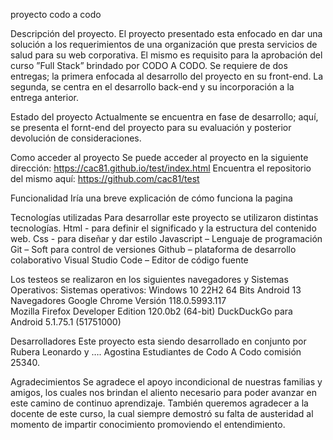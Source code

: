 proyecto codo a codo


Descripción del proyecto.
El proyecto presentado esta enfocado en dar una solución a los requerimientos de una organización que presta servicios de salud para su web corporativa.
El mismo es requisito para la aprobación del curso ”Full Stack” brindado por CODO A CODO.
Se requiere de dos entregas; la primera enfocada al desarrollo del proyecto en su front-end.
La segunda, se centra en el desarrollo back-end y su incorporación a la entrega anterior.

Estado del proyecto
Actualmente se encuentra en fase de desarrollo; aquí, se presenta el fornt-end del proyecto para su evaluación y posterior devolución de consideraciones.


Como acceder al proyecto
Se puede acceder al proyecto en la siguiente dirección: https://cac81.github.io/test/index.html
Encuentra el repositorio del mismo aquí: https://github.com/cac81/test

Funcionalidad
Iría una breve explicación de cómo funciona la pagina

Tecnologías utilizadas
Para desarrollar este proyecto se utilizaron distintas tecnologías.
Html - para definir el significado y la estructura del contenido web.
Css - para diseñar y dar estilo 
Javascript – Lenguaje de programación
Git – Soft para control de versiones
Github – plataforma de desarrollo colaborativo
Visual Studio Code – Editor de código fuente


Los testeos se realizaron en los siguientes navegadores y Sistemas Operativos:
Sistemas operativos:
Windows 10 22H2 64 Bits
Android 13
Navegadores
Google Chrome Versión 118.0.5993.117 	
Mozilla Firefox Developer Edition 120.0b2 (64-bit)
DuckDuckGo para Android 5.1.75.1 (51751000)

Desarrolladores
Este proyecto esta siendo desarrollado en conjunto por Rubera Leonardo y …. Agostina
Estudiantes de Codo A Codo comisión 25340.

Agradecimientos
Se agradece el apoyo incondicional de nuestras familias y amigos, los cuales nos brindan el aliento necesario para poder avanzar en este camino de continuo aprendizaje.
También queremos agradecer a la docente de este curso, la cual siempre demostró su falta de austeridad al momento de impartir conocimiento promoviendo el entendimiento.
